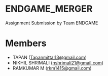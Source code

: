 # ENDGAME_MERGER

Assignment Submission by Team ENDGAME

# Members
 
- TAPAN (Tapanmittal13@gmail.com)
- NIKHIL SHRIMALI (nshrimali21@gmail.com)
- RAMKUMAR M (rkm1415@gmail.com)

